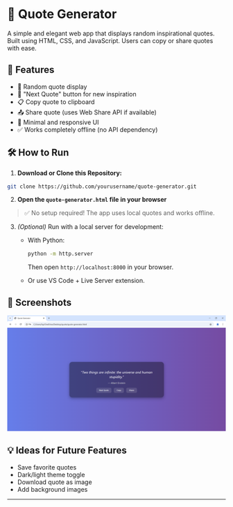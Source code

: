 # 💬 Quote Generator

A simple and elegant web app that displays random inspirational quotes. Built using HTML, CSS, and JavaScript. Users can copy or share quotes with ease.

## 🚀 Features

- 🎲 Random quote display
- 🔁 "Next Quote" button for new inspiration
- 📋 Copy quote to clipboard
- 📤 Share quote (uses Web Share API if available)
- 🌙 Minimal and responsive UI
- ✅ Works completely offline (no API dependency)

## 🛠️ How to Run

1. **Download or Clone this Repository:**

```bash
git clone https://github.com/yourusername/quote-generator.git
```

2. **Open the `quote-generator.html` file in your browser**

> ✅ No setup required! The app uses local quotes and works offline.

3. *(Optional)* Run with a local server for development:
   - With Python:
     ```bash
     python -m http.server
     ```
     Then open `http://localhost:8000` in your browser.

   - Or use VS Code + Live Server extension.

## 📸 Screenshots

![Quote Generator Screenshot](img1.png)


## 💡 Ideas for Future Features

- Save favorite quotes
- Dark/light theme toggle
- Download quote as image
- Add background images

---
